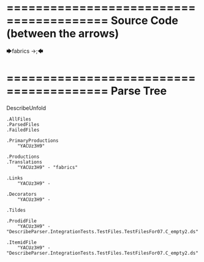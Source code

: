 ========================================
Source Code (between the arrows)
========================================

🡆fabrics <YACUz3H9> ->;🡄

========================================
Parse Tree
========================================
DescribeUnfold

    .AllFiles
    .ParsedFiles
    .FailedFiles

    .PrimaryProductions
        "YACUz3H9" 

    .Productions
    .Translations
        "YACUz3H9" - "fabrics"

    .Links
        "YACUz3H9" - 

    .Decorators
        "YACUz3H9" - 

    .Tildes

    .ProdidFile
        "YACUz3H9" - "DescribeParser.IntegrationTests.TestFiles.TestFilesFor07.C_empty2.ds"

    .ItemidFile
        "YACUz3H9" - "DescribeParser.IntegrationTests.TestFiles.TestFilesFor07.C_empty2.ds"

